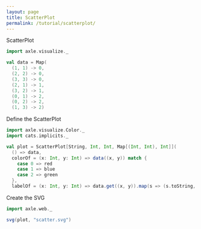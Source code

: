 ```yaml
---
layout: page
title: ScatterPlot
permalink: /tutorial/scatterplot/
---
```


ScatterPlot

```scala mdoc:silent
import axle.visualize._
```

```scala mdoc
val data = Map(
  (1, 1) -> 0,
  (2, 2) -> 0,
  (3, 3) -> 0,
  (2, 1) -> 1,
  (3, 2) -> 1,
  (0, 1) -> 2,
  (0, 2) -> 2,
  (1, 3) -> 2)
```

Define the ScatterPlot

```scala mdoc:silent
import axle.visualize.Color._
import cats.implicits._
```

```scala mdoc
val plot = ScatterPlot[String, Int, Int, Map[(Int, Int), Int]](
  () => data,
  colorOf = (x: Int, y: Int) => data((x, y)) match {
    case 0 => red
    case 1 => blue
    case 2 => green
  },
  labelOf = (x: Int, y: Int) => data.get((x, y)).map(s => (s.toString, false)))
```

Create the SVG

```scala mdoc:silent
import axle.web._
```

```scala mdoc
svg(plot, "scatter.svg")
```

<object data="/tutorial/images/scatter.svg" type="image/svg+xml" alt="scatter plot"/>

